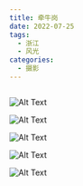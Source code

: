 ```yaml
---
title: 牵牛岗
date: 2022-07-25
tags:
  - 浙江
  - 风光
categories:
  - 摄影
---
```


<img src="https://blog-1321452376.cos.ap-shanghai.myqcloud.com/%E6%91%84%E5%BD%B1%2F%E7%89%B5%E7%89%9B%E5%B2%97%2Fhaou-02686.jpg" alt="">

<!-- more -->

![Alt Text](https://blog-1321452376.cos.ap-shanghai.myqcloud.com/%E6%91%84%E5%BD%B1%2F%E7%89%B5%E7%89%9B%E5%B2%97%2Fhaou-02678.jpg)

![Alt Text](https://blog-1321452376.cos.ap-shanghai.myqcloud.com/%E6%91%84%E5%BD%B1%2F%E7%89%B5%E7%89%9B%E5%B2%97%2Fhaou-02869.jpg)

![Alt Text](https://blog-1321452376.cos.ap-shanghai.myqcloud.com/%E6%91%84%E5%BD%B1%2F%E7%89%B5%E7%89%9B%E5%B2%97%2Fhaou-03055.jpg)

![Alt Text](https://blog-1321452376.cos.ap-shanghai.myqcloud.com/%E6%91%84%E5%BD%B1%2F%E7%89%B5%E7%89%9B%E5%B2%97%2Fhaou-03143.jpg)

![Alt Text](https://blog-1321452376.cos.ap-shanghai.myqcloud.com/%E6%91%84%E5%BD%B1%2F%E7%89%B5%E7%89%9B%E5%B2%97%2Fhaou-03300.jpg)
